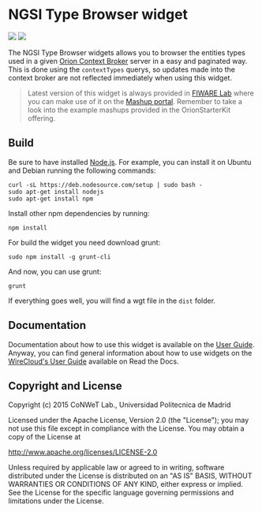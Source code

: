 # NGSI Type Browser widget

[![](https://nexus.lab.fiware.org/repository/raw/public/badges/chapters/visualization.svg)](https://www.fiware.org/developers/catalogue/)
![](https://img.shields.io/github/license/wirecloud-fiware/ngsi-type-browser-widget.svg)

The NGSI Type Browser widgets allows you to browser the entities types used in a given
[Orion Context Broker](http://catalogue.fiware.org/enablers/publishsubscribe-context-broker-orion-context-broker) server
in a easy and paginated way. This is done using the `contextTypes` querys, so updates made into the context broker are
not reflected immediately when using this widget.

> Latest version of this widget is always provided in
> [FIWARE Lab](https://store.lab.fiware.org/search/keyword/OrionStarterKit) where you can make use of it on the
> [Mashup portal](https://mashup.lab.fiware.org). Remember to take a look into the example mashups provided in the
> OrionStarterKit offering.

## Build

Be sure to have installed [Node.js](http://node.js). For example, you can install it on Ubuntu and Debian running the
following commands:

```console
curl -sL https://deb.nodesource.com/setup | sudo bash -
sudo apt-get install nodejs
sudo apt-get install npm
```

Install other npm dependencies by running:

```console
npm install
```

For build the widget you need download grunt:

```console
sudo npm install -g grunt-cli
```

And now, you can use grunt:

```console
grunt
```

If everything goes well, you will find a wgt file in the `dist` folder.

## Documentation

Documentation about how to use this widget is available on the [User Guide](src/doc/userguide.md). Anyway, you can find
general information about how to use widgets on the
[WireCloud's User Guide](https://wirecloud.readthedocs.io/en/stable/user_guide/) available on Read the Docs.

## Copyright and License

Copyright (c) 2015 CoNWeT Lab., Universidad Politecnica de Madrid

Licensed under the Apache License, Version 2.0 (the "License"); you may not use this file except in compliance with the
License. You may obtain a copy of the License at

http://www.apache.org/licenses/LICENSE-2.0

Unless required by applicable law or agreed to in writing, software distributed under the License is distributed on an
"AS IS" BASIS, WITHOUT WARRANTIES OR CONDITIONS OF ANY KIND, either express or implied. See the License for the specific
language governing permissions and limitations under the License.
